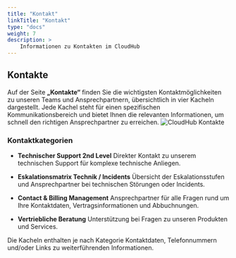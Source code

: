 ```yaml
---
title: "Kontakt"
linkTitle: "Kontakt"
type: "docs"
weight: 7
description: >
    Informationen zu Kontakten im CloudHub
---
```


## Kontakte

Auf der Seite **„Kontakte“** finden Sie die wichtigsten Kontaktmöglichkeiten zu unseren Teams und Ansprechpartnern, übersichtlich in vier Kacheln dargestellt.
Jede Kachel steht für einen spezifischen Kommunikationsbereich und bietet Ihnen die relevanten Informationen, um schnell den richtigen Ansprechpartner zu erreichen.
![CloudHub Kontakte](../img/contact/overview.png)

### Kontaktkategorien

- **Technischer Support 2nd Level**
  Direkter Kontakt zu unserem technischen Support für komplexe technische Anliegen.

- **Eskalationsmatrix Technik / Incidents**
  Übersicht der Eskalationsstufen und Ansprechpartner bei technischen Störungen oder Incidents.

- **Contact & Billing Management**
  Ansprechpartner für alle Fragen rund um Ihre Kontaktdaten, Vertragsinformationen und Abbuchnungen.

- **Vertriebliche Beratung**
  Unterstützung bei Fragen zu unseren Produkten und Services.

Die Kacheln enthalten je nach Kategorie Kontaktdaten, Telefonnummern und/oder Links zu weiterführenden Informationen.
